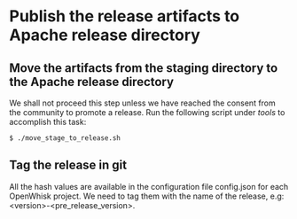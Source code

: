 <!--
#
# Licensed to the Apache Software Foundation (ASF) under one or more contributor
# license agreements.  See the NOTICE file distributed with this work for additional
# information regarding copyright ownership.  The ASF licenses this file to you
# under the Apache License, Version 2.0 (the # "License"); you may not use this
# file except in compliance with the License.  You may obtain a copy of the License
# at:
#
# http://www.apache.org/licenses/LICENSE-2.0
#
# Unless required by applicable law or agreed to in writing, software distributed
# under the License is distributed on an "AS IS" BASIS, WITHOUT WARRANTIES OR
# CONDITIONS OF ANY KIND, either express or implied.  See the License for the
# specific language governing permissions and limitations under the License.
#
-->

# Publish the release artifacts to Apache release directory

## Move the artifacts from the staging directory to the Apache release directory

We shall not proceed this step unless we have reached the consent from the community to promote a release. Run the following
script under _tools_ to accomplish this task:
```
$ ./move_stage_to_release.sh
```

## Tag the release in git

All the hash values are available in the configuration file config.json for each OpenWhisk project. We need to tag them
with the name of the release, e.g: \<version\>-\<pre_release_version\>.
